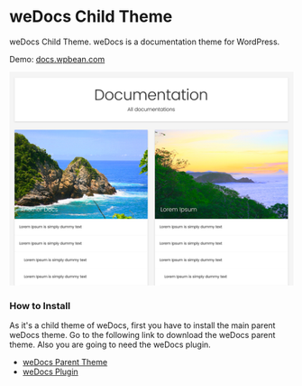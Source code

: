 # weDocs Child Theme
weDocs Child Theme. weDocs is a documentation theme for WordPress.

Demo: [docs.wpbean.com](http://docs.wpbean.com/)

![screenshot](screenshot.png)

### How to Install 

As it's a child theme of weDocs, first you have to install the main parent weDocs theme. Go to the following link to download the weDocs parent theme. Also you are going to need the weDocs plugin.

* [weDocs Parent Theme](https://github.com/tareq1988/wedocs)
* [weDocs Plugin](https://wordpress.org/plugins/wedocs/)